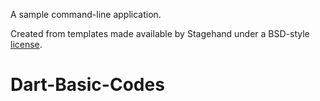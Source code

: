 A sample command-line application.

Created from templates made available by Stagehand under a BSD-style
[license](https://github.com/dart-lang/stagehand/blob/master/LICENSE).
# Dart-Basic-Codes
